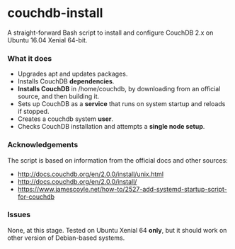# couchdb-install
A straight-forward Bash script to install and configure CouchDB 2.x on Ubuntu 16.04 Xenial 64-bit.

### What it does

* Upgrades apt and updates packages.
* Installs CouchDB **dependencies**.
* **Installs CouchDB** in /home/couchdb, by downloading from an official source, and then building it.
* Sets up CouchDB as a **service** that runs on system startup and reloads if stopped.
* Creates a couchdb system **user**.
* Checks CouchDB installation and attempts a **single node setup**.

### Acknowledgements
The script is based on information from the official docs and other sources:
* http://docs.couchdb.org/en/2.0.0/install/unix.html
* http://docs.couchdb.org/en/2.0.0/install/
* https://www.jamescoyle.net/how-to/2527-add-systemd-startup-script-for-couchdb

### Issues
None, at this stage.
Tested on Ubuntu Xenial 64 **only**, but it should work on other version of Debian-based systems.
